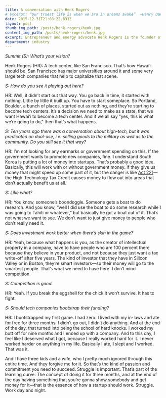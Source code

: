 ```yaml
---
title: A conversation with Henk Rogers
# excerpt: “Our truest life is when we are in dreams awake”  –Henry David Thoreau
date: 2015-12-31T21:08:22.831Z
layout: post
thumb_img_path: /posts/henk-rogers/henk.jpg
content_img_path: /posts/henk-rogers/henk.jpg
excerpt: Entrepreneur and energy advocate Henk Rogers is the founder of Tetris Company, Blue Planet Foundation and Blue Startups. Summit discussed his vision for tech in the islands.
department: industry
---
```


<em>Summit (S): What’s your vision?</em>

Henk Rogers (HR): A tech center, like San Francisco. That’s how Hawai‘i should be. San Francisco has major universities around it and some very large tech companies that help to capitalize that scene. 

<em>S: How do you see it playing out here?</em>

HR: Well, it didn’t start out that way. You go back in time, it started with nothing. Little by little it built up. You have to start someplace.
So Portland, Boulder, a bunch of places, started out as nothing, and they’re starting to become tech centers. It’s a decision we need to make as a state, that we want Hawai‘i to become a tech center. And if we all say "yes, this is what we’re going to do," then that’s what happens.

<em>S: Ten years ago there was a conversation about high-tech, but it was predicated on dual-use, i.e. selling goods to the military as well as to the community. Do you still see it that way?</em>

HR: I’m not looking for any earmarks or government spending on this. If the government wants to promote new companies, fine. I understand South Korea is putting a lot of money into startups. That’s probably a good idea. Basically, this will work with or without government money. If they give us money that might speed up some part of it, but the danger is like <a href="https://www.hawaiibusiness.com/hawaiis-tech-industry-after-act-221/">Act 221</a>—the High-Technology Tax Credit causes money to flow out into areas that don’t actually benefit us at all.

<em>S: Like what?</em>

HR: You know, someone’s boondoggle. Someone gets a boat to do research. And you know, “well I did use the boat to do some research while I was going to Tahiti or whatever,” but basically he got a boat out of it. That’s not what we want to see. We don’t want to just give money to people who don’t really need it.

<em>S: Does investment work better when there’s skin in the game?</em>

HR: Yeah, because what happens is you, as the creator of intellectual property in a company, have to have people who are 100 percent there because they believe in your product, and not because they just want a tax write-off after five years. The kind of investor that they have in Silicon Valley or in Boston, they’re smart investors—so their money will go to the smartest people. That’s what we need to have here. I don’t mind competition.

<em>S: Competition is good.</em>

HR: Yeah. If you break the eggshell for the chick it won’t survive. It has to fight.

<em>S: Should tech companies bootstrap their funding?</em>

HR: I bootstrapped my first game. I had zero. I lived with my in-laws and ate for free for three months. I didn’t go out, I didn’t do anything. And at the end of the day, that turned into being the school of hard knocks. I worked my butt off for nine months and I ended up with a company. And to this day, I feel like I deserved what I got, because I really worked hard for it. I never worked harder on anything in my life. Basically I ate, I slept and I worked. That was it.

And I have three kids and a wife, who I pretty much ignored through this entire time. And they forgive me for it. So that’s the kind of passion and commitment you need to succeed. 
Struggle is important. That’s part of the learning curve. The concept of doing it for three months, and at the end of the day having something that you’re gonna show somebody and get money for it—that is the essence of how a startup should work. Struggle. Work day and night.
